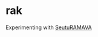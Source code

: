 # rak

Experimenting with [SeutuRAMAVA](https://hri.fi/data/fi/dataset/paakaupunkiseudun-tonttivaranto-kortteleittain-seuturamava)